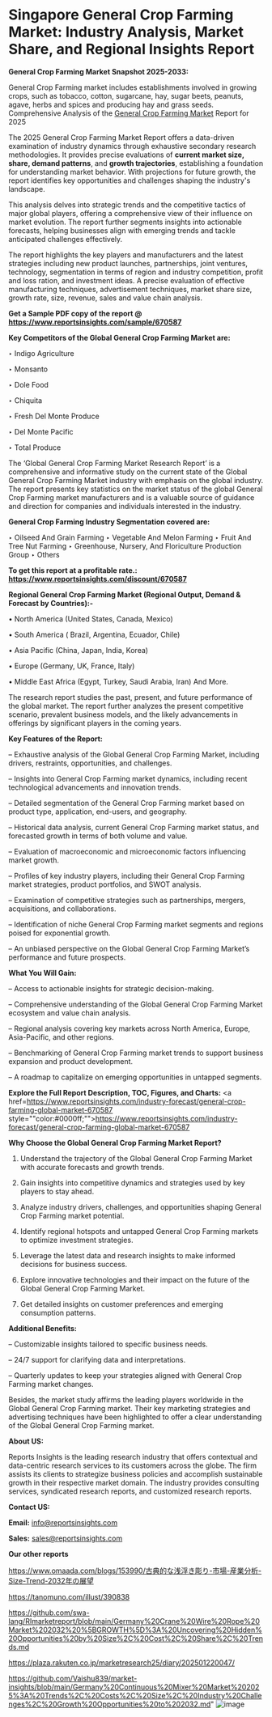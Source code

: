 # Singapore General Crop Farming Market: Industry Analysis, Market Share, and Regional Insights Report

<strong>General Crop Farming Market Snapshot 2025-2033:</strong>

General Crop Farming market includes establishments involved in growing crops, such as tobacco, cotton, sugarcane, hay, sugar beets, peanuts, agave, herbs and spices and producing hay and grass seeds. Comprehensive Analysis of the <a href=https://www.reportsinsights.com/sample/670587>General Crop Farming Market</a> Report for 2025

The 2025 General Crop Farming Market Report offers a data-driven examination of industry dynamics through exhaustive secondary research methodologies. It provides precise evaluations of <strong>current market size, share, demand patterns</strong>, and <strong>growth trajectories</strong>, establishing a foundation for understanding market behavior. With projections for future growth, the report identifies key opportunities and challenges shaping the industry's landscape.

This analysis delves into strategic trends and the competitive tactics of major global players, offering a comprehensive view of their influence on market evolution. The report further segments insights into actionable forecasts, helping businesses align with emerging trends and tackle anticipated challenges effectively.

The report highlights the key players and manufacturers and the latest strategies including new product launches, partnerships, joint ventures, technology, segmentation in terms of region and industry competition, profit and loss ration, and investment ideas. A precise evaluation of effective manufacturing techniques, advertisement techniques, market share size, growth rate, size, revenue, sales and value chain analysis.

<strong>Get a Sample PDF copy of the report @ <a href=https://www.reportsinsights.com/sample/670587 style=color:#0000ff;>https://www.reportsinsights.com/sample/670587</a></strong>

<strong>Key Competitors of the Global General Crop Farming Market are:</strong>

‣ Indigo Agriculture

‣ Monsanto

‣ Dole Food

‣ Chiquita

‣ Fresh Del Monte Produce

‣ Del Monte Pacific

‣ Total Produce

The ‘Global General Crop Farming Market Research Report’ is a comprehensive and informative study on the current state of the Global General Crop Farming Market industry with emphasis on the global industry. The report presents key statistics on the market status of the global General Crop Farming market manufacturers and is a valuable source of guidance and direction for companies and individuals interested in the industry.

<strong>General Crop Farming Industry Segmentation covered are:</strong>

‣ Oilseed And Grain Farming
‣ Vegetable And Melon Farming
‣ Fruit And Tree Nut Farming
‣ Greenhouse, Nursery, And Floriculture Production Group
‣ Others

<strong>To get this report at a profitable rate.: <a href=https://www.reportsinsights.com/discount/670587 style=color:#0000ff;>https://www.reportsinsights.com/discount/670587</a></strong>

<strong>Regional General Crop Farming Market (Regional Output, Demand &amp; Forecast by Countries):-</strong>

• North America (United States, Canada, Mexico)

• South America ( Brazil, Argentina, Ecuador, Chile)

• Asia Pacific (China, Japan, India, Korea)

• Europe (Germany, UK, France, Italy)

• Middle East Africa (Egypt, Turkey, Saudi Arabia, Iran) And More.

The research report studies the past, present, and future performance of the global market. The report further analyzes the present competitive scenario, prevalent business models, and the likely advancements in offerings by significant players in the coming years.

<strong>Key Features of the Report:</strong>

– Exhaustive analysis of the Global General Crop Farming Market, including drivers, restraints, opportunities, and challenges.

– Insights into General Crop Farming market dynamics, including recent technological advancements and innovation trends.

– Detailed segmentation of the General Crop Farming market based on product type, application, end-users, and geography.

– Historical data analysis, current General Crop Farming market status, and forecasted growth in terms of both volume and value.

– Evaluation of macroeconomic and microeconomic factors influencing market growth.

– Profiles of key industry players, including their General Crop Farming market strategies, product portfolios, and SWOT analysis.

– Examination of competitive strategies such as partnerships, mergers, acquisitions, and collaborations.

– Identification of niche General Crop Farming market segments and regions poised for exponential growth.

– An unbiased perspective on the Global General Crop Farming Market’s performance and future prospects.

<strong>What You Will Gain:</strong>

– Access to actionable insights for strategic decision-making.

– Comprehensive understanding of the Global General Crop Farming Market ecosystem and value chain analysis.

– Regional analysis covering key markets across North America, Europe, Asia-Pacific, and other regions.

– Benchmarking of General Crop Farming market trends to support business expansion and product development.

– A roadmap to capitalize on emerging opportunities in untapped segments.

<strong>Explore the Full Report Description, TOC, Figures, and Charts:</strong>
<a href=https://www.reportsinsights.com/industry-forecast/general-crop-farming-global-market-670587 style=""color:#0000ff;"">https://www.reportsinsights.com/industry-forecast/general-crop-farming-global-market-670587</a>

<strong>Why Choose the Global General Crop Farming Market Report?</strong>

1. Understand the trajectory of the Global General Crop Farming Market with accurate forecasts and growth trends.

2. Gain insights into competitive dynamics and strategies used by key players to stay ahead.

3. Analyze industry drivers, challenges, and opportunities shaping General Crop Farming market potential.

4. Identify regional hotspots and untapped General Crop Farming markets to optimize investment strategies.

5. Leverage the latest data and research insights to make informed decisions for business success.

6. Explore innovative technologies and their impact on the future of the Global General Crop Farming Market.

7. Get detailed insights on customer preferences and emerging consumption patterns.

<strong>Additional Benefits:</strong>

– Customizable insights tailored to specific business needs.

– 24/7 support for clarifying data and interpretations.

– Quarterly updates to keep your strategies aligned with General Crop Farming market changes.

Besides, the market study affirms the leading players worldwide in the Global General Crop Farming market. Their key marketing strategies and advertising techniques have been highlighted to offer a clear understanding of the Global General Crop Farming market.

<strong><strong>About US</strong>:</strong>

Reports Insights is the leading research industry that offers contextual and data-centric research services to its customers across the globe. The firm assists its clients to strategize business policies and accomplish sustainable growth in their respective market domain. The industry provides consulting services, syndicated research reports, and customized research reports.

<strong>Contact US:</strong>

<p class=><b>Email:</b> <a href=mailto:info@reportsinsights.com>info@reportsinsights.com</a></p>
<p class=><b>Sales:</b> <a href=mailto:sales@reportsinsights.com>sales@reportsinsights.com</a></p>

<strong>Our other reports</strong>

<a href=https://www.omaada.com/blogs/153990/古典的な浅浮き彫り-市場-産業分析-Size-Trend-2032年の展望>https://www.omaada.com/blogs/153990/古典的な浅浮き彫り-市場-産業分析-Size-Trend-2032年の展望</a>

<a href=https://tanomuno.com/illust/390838>https://tanomuno.com/illust/390838</a>

<a href=https://github.com/swa-lang/RImarketreport/blob/main/Germany%20Crane%20Wire%20Rope%20Market%202032%20%5BGROWTH%5D%3A%20Uncovering%20Hidden%20Opportunities%20by%20Size%2C%20Cost%2C%20Share%2C%20Trends.md>https://github.com/swa-lang/RImarketreport/blob/main/Germany%20Crane%20Wire%20Rope%20Market%202032%20%5BGROWTH%5D%3A%20Uncovering%20Hidden%20Opportunities%20by%20Size%2C%20Cost%2C%20Share%2C%20Trends.md</a>

<a href=https://plaza.rakuten.co.jp/marketresearch25/diary/202501220047/>https://plaza.rakuten.co.jp/marketresearch25/diary/202501220047/</a>

<a href=https://github.com/Vaishu839/market-insights/blob/main/Germany%20Continuous%20Mixer%20Market%202025%3A%20Trends%2C%20Costs%2C%20Size%2C%20Industry%20Challenges%2C%20Growth%20Opportunities%20to%202032.md>https://github.com/Vaishu839/market-insights/blob/main/Germany%20Continuous%20Mixer%20Market%202025%3A%20Trends%2C%20Costs%2C%20Size%2C%20Industry%20Challenges%2C%20Growth%20Opportunities%20to%202032.md</a>"
![image](https://github.com/user-attachments/assets/1ed25010-ab6b-43ff-8eb3-74b107128c75)
